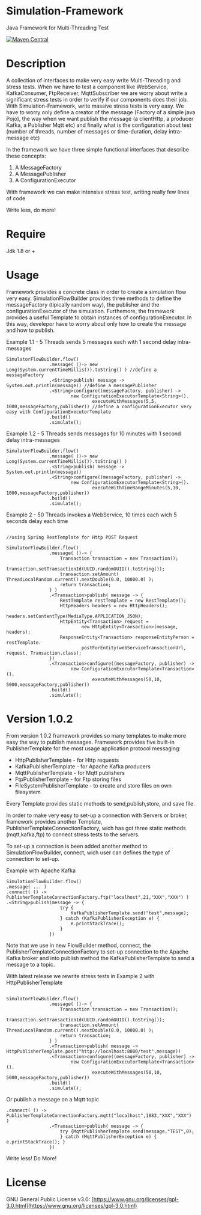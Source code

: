 Simulation-Framework
======================
Java Framework for Multi-Threading Test

[![Maven Central](https://maven-badges.herokuapp.com/maven-central/com.github.salvatore-lanzini/simulation-framework/badge.svg)](https://maven-badges.herokuapp.com/maven-central/com.github.salvatore-lanzini/simulation-framework)

Description
=======
A collection of interfaces to make very easy write Multi-Threading and stress tests.
When we have to test a component like WebService, KafkaConsumer, FtpReceiver, MqttSubscriber
we are worry about write a significant stress tests in order to verify if our components
does their job.
With Simulation-Framework, write massive stress tests is very easy.
We have to worry only define a creator of the message (Factory of a simple java Pojo), the way when we want
publish the message (a clientHttp, a producer Kafka, a Publisher Mqtt etc) and finally what is the
configuration about test (number of threads, number of messages or time-duration, delay intra-message etc)

In the framework we have three simple functional interfaces that describe these concepts:

1) A MessageFactory
2) A MessagePublisher
3) A ConfigurationExecutor

With framework we can make intensive stress test, writing really few lines of code

Write less, do more!

Require
=======
Jdk 1.8 or +

Usage
=======
Framework provides a concrete class in order to create a simulation flow very easy.
SimulationFlowBuilder provides three methods to define the messageFactory (tipically random way), the publisher and
the configurationExecutor of the simulation.
Furthemore, the framework provides a useful Template to obtain instances of configurationExecutor.
In this way, develepor have to worry about only how to create the message and how to publish.


Example 1.1 - 5 Threads sends 5 messages each with 1 second delay intra-messages

```
SimulatorFlowBuilder.flow()
                .message( ()-> new Long(System.currentTimeMillis()).toString() ) //define a messageFactory
                .<String>publish( message -> System.out.println(message)) //define a messagePublisher
                .<String>configure((messageFactory, publisher) ->
                        new ConfigurationExecutorTemplate<String>().
                                executeWithMessages(5,5, 1000,messageFactory,publisher)) //define a configurationExecutor very easy with ConfigurationExecutorTemplate
                .build()
                .simulate();
```             
   
Example 1.2 - 5 Threads sends messages for 10 minutes with 1 second delay intra-messages

```
SimulatorFlowBuilder.flow()
                .message( ()-> new Long(System.currentTimeMillis()).toString() ) 
                .<String>publish( message -> System.out.println(message)) 
                .<String>configure((messageFactory, publisher) ->
                        new ConfigurationExecutorTemplate<String>().
                                executeWithTimeRangeMinutes(5,10, 1000,messageFactory,publisher)) 
                .build()
                .simulate();
```  

Example 2 - 50 Threads invokes a WebService, 10 times each wich 5 seconds delay each time

```

//using Spring RestTemplate for Http POST Request

SimulatorFlowBuilder.flow()
                .message( ()-> {
                    Transaction transaction = new Transaction();
                    transaction.setTransactionId(UUID.randomUUID().toString());
                    transaction.setAmount( ThreadLocalRandom.current().nextDouble(0.0, 10000.0) );
                    return transaction;
                } )
                .<Transaction>publish( message -> {
                    RestTemplate restTemplate = new RestTemplate();
                    HttpHeaders headers = new HttpHeaders();
                    headers.setContentType(MediaType.APPLICATION_JSON);
                    HttpEntity<Transaction> request =
                            new HttpEntity<Transaction>(message, headers);
                    ResponseEntity<Transaction> responseEntityPerson = restTemplate.
                            postForEntity(webServiceTransactionUrl, request, Transaction.class);
                })
                .<Transaction>configure((messageFactory, publisher) ->
                        new ConfigurationExecutorTemplate<Transaction>().
                                executeWithMessages(50,10, 5000,messageFactory,publisher))
                .build()
                .simulate();

```

Version 1.0.2
======

From version 1.0.2 framework provides so many templates to make more easy the way to publish messages.
Framework provides five built-in PublisherTemplate for the most usage application protocol messaging:

- HttpPublisherTemplate - for Http requests
- KafkaPublisherTemplate - for Apache Kafka producers
- MqttPublisherTemplate - for Mqtt publishers
- FtpPublisherTemplate - for Ftp storing files
- FileSystemPublisherTemplate - to create and store files on own filesystem

Every Template provides static methods to send,publish,store, and save file.

In order to make very easy to set-up a connection with Servers or broker, framework provides another
Template, PublisherTemplateConnectionFactory, wich has got three static methods (mqtt,kafka,ftp) to
connect stress tests to the servers.

To set-up a connection is been added another method to SimulationFlowBuilder, connect, wich user
can defines the type of connection to set-up.

Example with Apache Kafka

```
SimulationFlowBuilder.flow()
.message( ... )
.connect( () -> PublisherTemplateConnectionFactory.ftp("localhost",21,"XXX","XXX") )
.<String>publish(message -> {
                    try {
                        KafkaPublisherTemplate.send("test",message);
                    } catch (KafkaPublisherException e) {
                        e.printStackTrace();
                    }
                })
```
Note that we use in new FlowBuilder method, connect, the PublisherTemplateConnectionFactory
to set-up connection to the Apache Kafka broker and into publish method the KafkaPublisherTemplate
to send a message to a topic.

With latest release we rewrite stress tests in Example 2 with HttpPublisherTemplate

```

SimulatorFlowBuilder.flow()
                .message( ()-> {
                    Transaction transaction = new Transaction();
                    transaction.setTransactionId(UUID.randomUUID().toString());
                    transaction.setAmount( ThreadLocalRandom.current().nextDouble(0.0, 10000.0) );
                    return transaction;
                } )
                .<Transaction>publish( message -> HttpPublisherTemplate.post("http://localhost:8080/test",message))
                .<Transaction>configure((messageFactory, publisher) ->
                        new ConfigurationExecutorTemplate<Transaction>().
                                executeWithMessages(50,10, 5000,messageFactory,publisher))
                .build()
                .simulate();

```

Or publish a message on a Mqtt topic

```
.connect( () -> PublisherTemplateConnectionFactory.mqtt("localhost",1883,"XXX","XXX") )
                .<Transaction>publish( message -> {
                    try {MqttPublisherTemplate.send(message,"TEST",0);
                    } catch (MqttPublisherException e) { e.printStackTrace(); }
                })
```

Write less! Do More!

License
======
GNU General Public License v3.0: 
[https://www.gnu.org/licenses/gpl-3.0.html](https://www.gnu.org/licenses/gpl-3.0.html)
